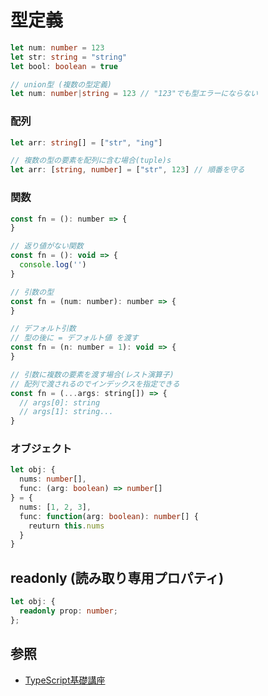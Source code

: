 # 型定義
```ts
let num: number = 123
let str: string = "string"
let bool: boolean = true

// union型 (複数の型定義)
let num: number|string = 123 // "123"でも型エラーにならない
```

### 配列
```ts
let arr: string[] = ["str", "ing"]

// 複数の型の要素を配列に含む場合(tuple)s
let arr: [string, number] = ["str", 123] // 順番を守る
```

### 関数
```js
const fn = (): number => {
}

// 返り値がない関数
const fn = (): void => {
  console.log('')
}

// 引数の型
const fn = (num: number): number => {
}

// デフォルト引数
// 型の後に = デフォルト値 を渡す
const fn = (n: number = 1): void => {
}

// 引数に複数の要素を渡す場合(レスト演算子)
// 配列で渡されるのでインデックスを指定できる
const fn = (...args: string[]) => {
  // args[0]: string
  // args[1]: string...
}
```

### オブジェクト
```ts
let obj: {
  nums: number[],
  func: (arg: boolean) => number[]
} = {
  nums: [1, 2, 3],
  func: function(arg: boolean): number[] {
    reuturn this.nums
  }
}
```

## readonly (読み取り専用プロパティ)

```ts
let obj: {
  readonly prop: number;
};
```

## 参照
- [TypeScript基礎講座](https://www.udemy.com/course/typescript-y/)


